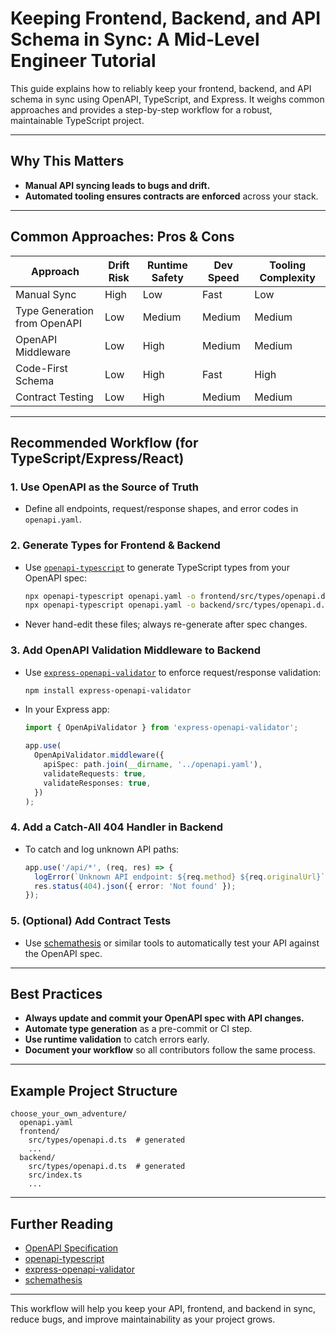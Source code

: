 # Keeping Frontend, Backend, and API Schema in Sync: A Mid-Level Engineer Tutorial

This guide explains how to reliably keep your frontend, backend, and API schema in sync using OpenAPI, TypeScript, and Express. It weighs common approaches and provides a step-by-step workflow for a robust, maintainable TypeScript project.

---

## Why This Matters

- **Manual API syncing leads to bugs and drift.**
- **Automated tooling ensures contracts are enforced** across your stack.

---

## Common Approaches: Pros & Cons

| Approach                     | Drift Risk | Runtime Safety | Dev Speed | Tooling Complexity |
|------------------------------|------------|---------------|-----------|--------------------|
| Manual Sync                  | High       | Low           | Fast      | Low                |
| Type Generation from OpenAPI | Low        | Medium        | Medium    | Medium             |
| OpenAPI Middleware           | Low        | High          | Medium    | Medium             |
| Code-First Schema            | Low        | High          | Fast      | High               |
| Contract Testing             | Low        | High          | Medium    | Medium             |

---

## Recommended Workflow (for TypeScript/Express/React)

### 1. Use OpenAPI as the Source of Truth
- Define all endpoints, request/response shapes, and error codes in `openapi.yaml`.

### 2. Generate Types for Frontend & Backend
- Use [`openapi-typescript`](https://github.com/drwpow/openapi-typescript) to generate TypeScript types from your OpenAPI spec:
  ```sh
  npx openapi-typescript openapi.yaml -o frontend/src/types/openapi.d.ts
  npx openapi-typescript openapi.yaml -o backend/src/types/openapi.d.ts
  ```
- Never hand-edit these files; always re-generate after spec changes.

### 3. Add OpenAPI Validation Middleware to Backend
- Use [`express-openapi-validator`](https://github.com/coinbase/express-openapi-validator) to enforce request/response validation:
  ```sh
  npm install express-openapi-validator
  ```
- In your Express app:
  ```ts
  import { OpenApiValidator } from 'express-openapi-validator';

  app.use(
    OpenApiValidator.middleware({
      apiSpec: path.join(__dirname, '../openapi.yaml'),
      validateRequests: true,
      validateResponses: true,
    })
  );
  ```

### 4. Add a Catch-All 404 Handler in Backend
- To catch and log unknown API paths:
  ```ts
  app.use('/api/*', (req, res) => {
    logError(`Unknown API endpoint: ${req.method} ${req.originalUrl}`);
    res.status(404).json({ error: 'Not found' });
  });
  ```

### 5. (Optional) Add Contract Tests
- Use [schemathesis](https://schemathesis.readthedocs.io/) or similar tools to automatically test your API against the OpenAPI spec.

---

## Best Practices
- **Always update and commit your OpenAPI spec with API changes.**
- **Automate type generation** as a pre-commit or CI step.
- **Use runtime validation** to catch errors early.
- **Document your workflow** so all contributors follow the same process.

---

## Example Project Structure
```
choose_your_own_adventure/
  openapi.yaml
  frontend/
    src/types/openapi.d.ts  # generated
    ...
  backend/
    src/types/openapi.d.ts  # generated
    src/index.ts
    ...
```

---

## Further Reading
- [OpenAPI Specification](https://swagger.io/specification/)
- [openapi-typescript](https://github.com/drwpow/openapi-typescript)
- [express-openapi-validator](https://github.com/coinbase/express-openapi-validator)
- [schemathesis](https://schemathesis.readthedocs.io/)

---

This workflow will help you keep your API, frontend, and backend in sync, reduce bugs, and improve maintainability as your project grows.
